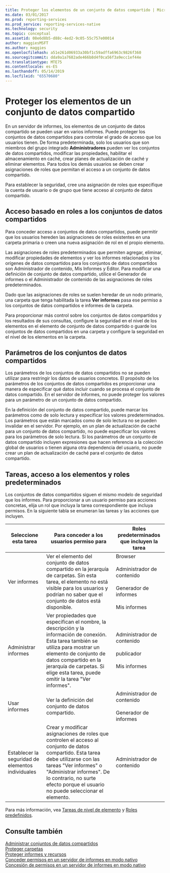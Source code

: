 ```yaml
---
title: Proteger los elementos de un conjunto de datos compartido | Microsoft Docs
ms.date: 03/01/2017
ms.prod: reporting-services
ms.prod_service: reporting-services-native
ms.technology: security
ms.topic: conceptual
ms.assetid: 08e6d8b5-d88c-4ed2-9c05-55c757e00014
author: maggiesMSFT
ms.author: maggies
ms.openlocfilehash: a51e261d06933a30bf1c59adffa6963c9826f360
ms.sourcegitcommit: dda9a1a7682ade466b8d4f0ca56f3a9ecc1ef44e
ms.translationtype: MTE75
ms.contentlocale: es-ES
ms.lasthandoff: 05/14/2019
ms.locfileid: "65570680"
---
```

# <a name="secure-shared-dataset-items"></a>Proteger los elementos de un conjunto de datos compartido
  En un servidor de informes, los elementos de un conjunto de datos compartido se pueden usar en varios informes. Puede proteger los conjuntos de datos compartidos para controlar el grado de acceso que los usuarios tienen. De forma predeterminada, solo los usuarios que son miembros del grupo integrado **Administradores** pueden ver los conjuntos de datos compartidos, modificar las propiedades, habilitar el almacenamiento en caché, crear planes de actualización de caché y eliminar elementos. Para todos los demás usuarios se deben crear asignaciones de roles que permitan el acceso a un conjunto de datos compartido.  
  
 Para establecer la seguridad, cree una asignación de roles que especifique la cuenta de usuario o de grupo que tiene acceso al conjunto de datos compartido.  
  
## <a name="role-based-access-to-shared-datasets"></a>Acceso basado en roles a los conjuntos de datos compartidos  
 Para conceder acceso a conjuntos de datos compartidos, puede permitir que los usuarios hereden las asignaciones de roles existentes en una carpeta primaria o creen una nueva asignación de rol en el propio elemento.  
  
 Las asignaciones de roles predeterminados que permiten agregar, eliminar, modificar propiedades de elementos y ver los informes relacionados y los orígenes de datos compartidos para los conjuntos de datos compartidos son Administrador de contenido, Mis Informes y Editor. Para modificar una definición de conjunto de datos compartido, utilice el Generador de informes o el Administrador de contenido de las asignaciones de roles predeterminados.  
  
 Dado que las asignaciones de roles se suelen heredar de un nodo primario, una carpeta que tenga habilitada la tarea **Ver informes** pasa ese permiso a los conjuntos de datos compartidos e informes de la carpeta.  
  
 Para proporcionar más control sobre los conjuntos de datos compartidos y los resultados de sus consultas, configure la seguridad en el nivel de los elementos en el elemento de conjunto de datos compartido o guarde los conjuntos de datos compartidos en una carpeta y configure la seguridad en el nivel de los elementos en la carpeta.  
  
## <a name="shared-dataset-parameters"></a>Parámetros de los conjuntos de datos compartidos  
 Los parámetros de los conjuntos de datos compartidos no se pueden utilizar para restringir los datos de usuarios concretos. El propósito de los parámetros de los conjuntos de datos compartidos es proporcionar una manera de especificar qué datos incluir cuando se procesa el conjunto de datos compartido. En el servidor de informes, no puede proteger los valores para un parámetro de un conjunto de datos compartido.  
  
 En la definición del conjunto de datos compartido, puede marcar los parámetros como de solo lectura y especificar los valores predeterminados. Los parámetros que están marcados como de solo lectura no se pueden invalidar en el servidor. Por ejemplo, en un plan de actualización de caché para un conjunto de datos compartido, no puede especificar los valores para los parámetros de solo lectura. Si los parámetros de un conjunto de datos compartido incluyen expresiones que hacen referencia a la colección global de usuarios o tienen alguna otra dependencia del usuario, no puede crear un plan de actualización de caché para el conjunto de datos compartido.  
  
## <a name="tasks-access-to-items-and-default-roles"></a>Tareas, acceso a los elementos y roles predeterminados  
 Los conjuntos de datos compartidos siguen el mismo modelo de seguridad que los informes. Para proporcionar a un usuario permiso para acciones concretas, elija un rol que incluya la tarea correspondiente que incluya permisos. En la siguiente tabla se enumeran las tareas y las acciones que incluyen.  
  
|Seleccione esta tarea|Para conceder a los usuarios permiso para|Roles predeterminados que incluyen la tarea|  
|----------------------|---------------------------------|-----------------------------------------|  
|Ver informes|Ver el elemento del conjunto de datos compartido en la jerarquía de carpetas. Sin esta tarea, el elemento no está visible para los usuarios y podrían no saber que el conjunto de datos está disponible.|Browser<br /><br /> Administrador de contenido<br /><br /> Generador de informes<br /><br /> Mis informes|  
|Administrar informes|Ver propiedades que especifican el nombre, la descripción y la información de conexión. Esta tarea también se utiliza para mostrar un elemento de conjunto de datos compartido en la jerarquía de carpetas. Si elige esta tarea, puede omitir la tarea "Ver informes".|Administrador de contenido<br /><br /> publicador<br /><br /> Mis informes|  
|Usar informes|Ver la definición del conjunto de datos compartido.|Administrador de contenido<br /><br /> Generador de informes|  
|Establecer la seguridad de elementos individuales|Crear y modificar asignaciones de roles que controlen el acceso al conjunto de datos compartido. Esta tarea debe utilizarse con las tareas "Ver informes" o "Administrar informes". De lo contrario, no surte efecto porque el usuario no puede seleccionar el elemento.|Administrador de contenido|  
  
 Para más información, vea [Tareas de nivel de elemento](../../reporting-services/security/tasks-and-permissions-item-level-tasks.md) y [Roles predefinidos](../../reporting-services/security/role-definitions-predefined-roles.md).  
  
## <a name="see-also"></a>Consulte también  
 [Administrar conjuntos de datos compartidos](../../reporting-services/report-data/manage-shared-datasets.md)   
 [Proteger carpetas](../../reporting-services/security/secure-folders.md)   
 [Proteger informes y recursos](../../reporting-services/security/secure-reports-and-resources.md)   
 [Conceder permisos en un servidor de informes en modo nativo](../../reporting-services/security/granting-permissions-on-a-native-mode-report-server.md)   
 [Concesión de permisos en un servidor de informes en modo nativo](../../reporting-services/security/granting-permissions-on-a-native-mode-report-server.md)  
  
  
